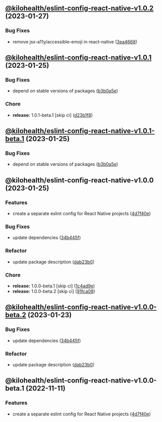 ## [@kilohealth/eslint-config-react-native-v1.0.2](https://github.com/kilohealth/eslint-config/compare/@kilohealth/eslint-config-react-native-v1.0.1...@kilohealth/eslint-config-react-native-v1.0.2) (2023-01-27)


### Bug Fixes

* remove jsx-a11y/accessible-emoji in react-native ([3ea4668](https://github.com/kilohealth/eslint-config/commit/3ea466885eda2de66fdd3eba8d75d78685ceab0f))

## [@kilohealth/eslint-config-react-native-v1.0.1](https://github.com/kilohealth/eslint-config/compare/@kilohealth/eslint-config-react-native-v1.0.0...@kilohealth/eslint-config-react-native-v1.0.1) (2023-01-25)


### Bug Fixes

* depend on stable versions of packages ([b3b0a5e](https://github.com/kilohealth/eslint-config/commit/b3b0a5ef732ca06769660ff92cefcea57d15040a))


### Chore

* **release:** 1.0.1-beta.1 [skip ci] ([d23b1f8](https://github.com/kilohealth/eslint-config/commit/d23b1f896a09554ad8c0afd1a52e30b97246bd24))

## [@kilohealth/eslint-config-react-native-v1.0.1-beta.1](https://github.com/kilohealth/eslint-config/compare/@kilohealth/eslint-config-react-native-v1.0.0...@kilohealth/eslint-config-react-native-v1.0.1-beta.1) (2023-01-25)


### Bug Fixes

* depend on stable versions of packages ([b3b0a5e](https://github.com/kilohealth/eslint-config/commit/b3b0a5ef732ca06769660ff92cefcea57d15040a))

## @kilohealth/eslint-config-react-native-v1.0.0 (2023-01-25)


### Features

* create a separate eslint config for React Native projects ([4d7f40e](https://github.com/kilohealth/eslint-config/commit/4d7f40ef1eb2e479ac4af362a0ed8cf3c238723d))


### Bug Fixes

* update dependencies ([34b445f](https://github.com/kilohealth/eslint-config/commit/34b445f8f970592d9ca0b5e4c14fab0465792e58))


### Refactor

* update package description ([dab23b0](https://github.com/kilohealth/eslint-config/commit/dab23b03806251197d8c3ce55781ac8a5a0d1945))


### Chore

* **release:** 1.0.0-beta.1 [skip ci] ([1c4ad9e](https://github.com/kilohealth/eslint-config/commit/1c4ad9ef2b85312725a358c3719250f3e072e5aa))
* **release:** 1.0.0-beta.2 [skip ci] ([91fca08](https://github.com/kilohealth/eslint-config/commit/91fca08892ae21568a1b1478b110efb8eaa8098e))

## [@kilohealth/eslint-config-react-native-v1.0.0-beta.2](https://github.com/kilohealth/eslint-config/compare/@kilohealth/eslint-config-react-native-v1.0.0-beta.1...@kilohealth/eslint-config-react-native-v1.0.0-beta.2) (2023-01-23)


### Bug Fixes

* update dependencies ([34b445f](https://github.com/kilohealth/eslint-config/commit/34b445f8f970592d9ca0b5e4c14fab0465792e58))


### Refactor

* update package description ([dab23b0](https://github.com/kilohealth/eslint-config/commit/dab23b03806251197d8c3ce55781ac8a5a0d1945))

## @kilohealth/eslint-config-react-native-v1.0.0-beta.1 (2022-11-11)


### Features

* create a separate eslint config for React Native projects ([4d7f40e](https://github.com/kilohealth/eslint-config/commit/4d7f40ef1eb2e479ac4af362a0ed8cf3c238723d))
